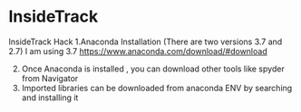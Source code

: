 # InsideTrack
InsideTrack Hack
1.Anaconda Installation (There are two versions 3.7 and 2.7) I am using 3.7 
https://www.anaconda.com/download/#download

2. Once Anaconda is installed , you can download other tools like spyder from Navigator
3. Imported libraries can be downloaded from anaconda ENV by searching and installing it
